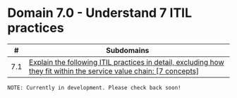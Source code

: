 # Domain 7.0 - Understand 7 ITIL practices

| # | Subdomains   | 
|---|---|
|7.1 | [Explain the following ITIL practices in detail, excluding how they fit within the service value chain: [7 concepts]](https://github.com/erich-tech/ITIL_Notes/tree/main/Domain_7#readme) |


```
NOTE: Currently in development. Please check back soon! 
```
